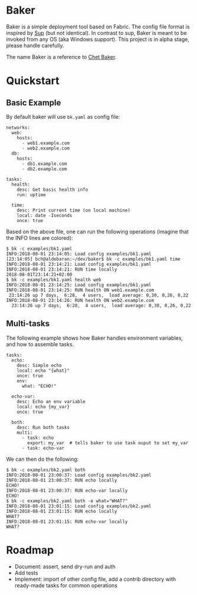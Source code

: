 # Baker

Baker is a simple deployment tool based on Fabric. The config file
format is inspired by [Sup](https://github.com/pressly/sup) (but not
identical). In contrast to sup, Baker is meant to be invoked from any
OS (aka Windows support). This project is in alpha stage, please
handle carefully.

The name Baker is a reference to
[Chet Baker](https://en.wikipedia.org/wiki/Chet_Baker).


# Quickstart

## Basic Example

By default baker will use `bk.yaml` as config file:

```
networks:
  web:
    hosts:
      - web1.example.com
      - web2.example.com
  db:
    hosts:
      - db1.example.com
      - db2.example.com

tasks:
  health:
    desc: Get basic health info
    run: uptime

  time:
    desc: Print current time (on local machine)
    local: date -Iseconds
    once: true
```


Based on the above file, one can run the following operations (imagine
that the INFO lines are colored):

```
$ bk -c examples/bk1.yaml
INFO:2018-08-01 23:14:05: Load config examples/bk1.yaml
[23:14:05] bch@aldebaran:~/dev/baker$ bk -c examples/bk1.yaml time
INFO:2018-08-01 23:14:21: Load config examples/bk1.yaml
INFO:2018-08-01 23:14:21: RUN time locally
2018-08-01T23:14:21+02:00
$ bk -c examples/bk1.yaml health web
INFO:2018-08-01 23:14:25: Load config examples/bk1.yaml
INFO:2018-08-01 23:14:25: RUN health ON web1.example.com
 23:14:26 up 7 days,  6:28,  4 users,  load average: 0,30, 0,26, 0,22
INFO:2018-08-01 23:14:26: RUN health ON web2.example.com
  23:14:26 up 7 days,  6:28,  4 users,  load average: 0,30, 0,26, 0,22
```


## Multi-tasks

The following example shows how Baker handles environment variables,
and how to assemble tasks.

```
tasks:
  echo:
    desc: Simple echo
    local: echo "{what}"
    once: true
    env:
      what: "ECHO!"

  echo-var:
    desc: Echo an env variable
    local: echo {my_var}
    once: true
    
  both:
    desc: Run both tasks
    multi:
      - task: echo
        export: my_var  # tells baker to use task ouput to set my_var
      - task: echo-var
```

We can then do the following:

```
$ bk -c examples/bk2.yaml both                
INFO:2018-08-01 23:00:37: Load config examples/bk2.yaml
INFO:2018-08-01 23:00:37: RUN echo locally
ECHO!
INFO:2018-08-01 23:00:37: RUN echo-var locally
ECHO!
$ bk -c examples/bk2.yaml both -e what="WHAT?"
INFO:2018-08-01 23:01:15: Load config examples/bk2.yaml
INFO:2018-08-01 23:01:15: RUN echo locally
WHAT?
INFO:2018-08-01 23:01:15: RUN echo-var locally
WHAT?
```

# Roadmap

- Document: assert, send dry-run and auth
- Add tests
- Implement: import of other config file, add a contrib directory with
  ready-made tasks for common operations
